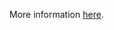 More information [here](https://docs.paloaltonetworks.com/content/techdocs/en_US/prisma/prisma-cloud/prisma-cloud-code-security-policy-reference/build-integrity-policies/gitlab-policies/ensure-gitlab-commits-are-signed.html).

